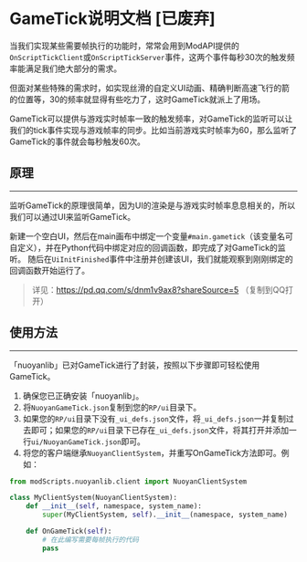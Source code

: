 # GameTick说明文档 [已废弃]

当我们实现某些需要帧执行的功能时，常常会用到ModAPI提供的`OnScriptTickClient`或`OnScriptTickServer`事件，这两个事件每秒30次的触发频率能满足我们绝大部分的需求。  

但面对某些特殊的需求时，如实现丝滑的自定义UI动画、精确判断高速飞行的箭的位置等，30的频率就显得有些吃力了，这时GameTick就派上了用场。  

GameTick可以提供与游戏实时帧率一致的触发频率，对GameTick的监听可以让我们的tick事件实现与游戏帧率的同步。比如当前游戏实时帧率为60，那么监听了GameTick的事件就会每秒触发60次。

## 原理

---

监听GameTick的原理很简单，因为UI的渲染是与游戏实时帧率息息相关的，所以我们可以通过UI来监听GameTick。  

新建一个空白UI，然后在main画布中绑定一个变量`#main.gametick`（该变量名可自定义），并在Python代码中绑定对应的回调函数，即完成了对GameTick的监听。 随后在`UiInitFinished`事件中注册并创建该UI，我们就能观察到刚刚绑定的回调函数开始运行了。  

> 详见：https://pd.qq.com/s/dnm1v9ax8?shareSource=5 （复制到QQ打开）

## 使用方法

---

「nuoyanlib」已对GameTick进行了封装，按照以下步骤即可轻松使用GameTick。

1. 确保您已正确安装「nuoyanlib」。
2. 将`NuoyanGameTick.json`复制到您的`RP/ui`目录下。
3. 如果您的`RP/ui`目录下没有`_ui_defs.json`文件，将`_ui_defs.json`一并复制过去即可；如果您的`RP/ui`目录下已存在`_ui_defs.json`文件，将其打开并添加一行`ui/NuoyanGameTick.json`即可。
4. 将您的客户端继承`NuoyanClientSystem`，并重写OnGameTick方法即可。例如：

```python
from modScripts.nuoyanlib.client import NuoyanClientSystem

class MyClientSystem(NuoyanClientSystem):
    def __init__(self, namespace, system_name):
        super(MyClientSystem, self).__init__(namespace, system_name)

    def OnGameTick(self):
        # 在此编写需要每帧执行的代码
        pass
```

